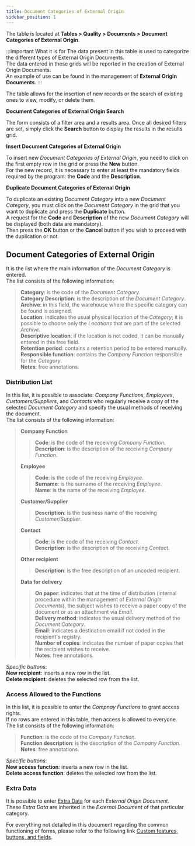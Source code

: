 ```yaml
---
title: Document Categories of External Origin
sidebar_position: 1
---
```


The table is located at **Tables > Quality > Documents > Document Categories of External Origin**.

:::important What it is for
The data present in this table is used to categorize the different types of External Origin Documents.   
The data entered in these grids will be reported in the creation of External Origin Documents.   
An example of use can be found in the management of **External Origin Documents**.
:::

The table allows for the insertion of new records or the search of existing ones to view, modify, or delete them.

**Document Categories of External Origin Search**

The form consists of a filter area and a results area. Once all desired filters are set, simply click the **Search** button to display the results in the results grid.

**Insert Document Categories of External Origin**

To insert new *Document Categories of External Origin*, you need to click on the first empty row in the grid or press the **New** button.   
For the new record, it is necessary to enter at least the mandatory fields required by the program: the **Code** and the **Description**.

**Duplicate Document Categories of External Origin**

To duplicate an existing *Document Category* into a new *Document Category*, you must click on the *Document Category* in the grid that you want to duplicate and press the **Duplicate** button.   
A request for the **Code** and **Description** of the new *Document Category* will be displayed (both data are mandatory).   
Then press the **OK** button or the **Cancel** button if you wish to proceed with the duplication or not.

## Document Categories of External Origin

It is the list where the main information of the *Document Category* is entered.   
The list consists of the following information:   
> **Category**: is the code of the *Document Category*.   
> **Category Description**: is the description of the *Document Category*.   
> **Archive**: in this field, the warehouse where the specific category can be found is assigned.   
> **Location**: indicates the usual physical location of the *Category*; it is possible to choose only the *Locations* that are part of the selected *Archive*.   
> **Descriptive location**: if the location is not coded, it can be manually entered in this free field.   
> **Retention period**: contains a retention period to be entered manually.   
> **Responsible function**: contains the *Company Function* responsible for the *Category*.   
> **Notes**: free annotations.

### Distribution List

In this list, it is possible to associate: *Company Functions*, *Employees*, *Customers/Suppliers*, and *Contacts* who regularly receive a copy of the selected *Document Category* and specify the usual methods of receiving the document.   
The list consists of the following information:   
> **Company Function**   
>> **Code**: is the code of the receiving *Company Function*.   
>> **Description**: is the description of the receiving *Company Function*.   
>
> **Employee**   
>> **Code**: is the code of the receiving *Employee*.   
>> **Surname**: is the surname of the receiving *Employee*.   
>> **Name**: is the name of the receiving *Employee*.   
>
> **Customer/Supplier**   
>> **Description**: is the business name of the receiving *Customer/Supplier*.   
>
> **Contact**   
>> **Code**: is the code of the receiving *Contact*.   
>> **Description**: is the description of the receiving *Contact*.   
>
> **Other recipient**   
>> **Description**: is the free description of an uncoded recipient.   
>
> **Data for delivery**   
>> **On paper**: indicates that at the time of distribution (internal procedure within the management of *External Origin Documents*), the subject wishes to receive a paper copy of the document or as an attachment via *Email*.   
>> **Delivery method**: indicates the usual delivery method of the *Document Category*.   
>> **Email**: indicates a destination email if not coded in the recipient's registry.   
>> **Number of copies**: indicates the number of paper copies that the recipient wishes to receive.   
>> **Notes**: free annotations.   

*Specific buttons*:      
**New recipient**: inserts a new row in the list.   
**Delete recipient**: deletes the selected row from the list.   

### Access Allowed to the Functions 
In this list, it is possible to enter the *Compnay Functions* to grant access rights.   
If no rows are entered in this table, then access is allowed to everyone.   
The list consists of the following information:   
> **Function**: is the code of the *Company Function*.   
> **Function description**: is the description of the *Company Function*.   
> **Notes**: free annotations.

*Specific buttons*:      
**New access function**: inserts a new row in the list.   
**Delete access function**: deletes the selected row from the list.   

### Extra Data 
It is possible to enter [Extra Data](/docs/configurations/utility/extra-data/extradata/new-extradata-simple) for each *External Origin Document*.   
These *Extra Data* are inherited in the *External Document* of that particular category.   

For everything not detailed in this document regarding the common functioning of forms, please refer to the following link [Custom features, buttons, and fields](/docs/guide/common).